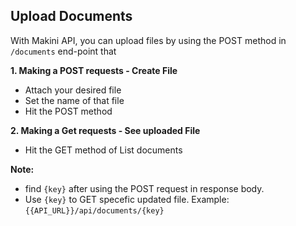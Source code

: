 ## Upload Documents

With Makini API, you can upload files by using the POST method in `/documents` end-point that 

**1. Making a POST requests - Create File**
- Attach your desired file
- Set the name of that file
- Hit the POST method

**2. Making a Get requests - See uploaded File**
- Hit the GET method of List documents

**Note:** 
- find `{key}` after using the POST request in response body.
- Use `{key}` to GET specefic updated file. 
Example: ```{{API_URL}}/api/documents/{key}```
